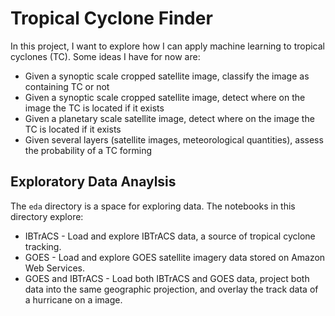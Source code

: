 # Tropical Cyclone Finder

In this project, I want to explore how I can apply machine learning to tropical cyclones (TC). Some ideas I have for now are:

* Given a synoptic scale cropped satellite image, classify the image as containing TC or not
* Given a synoptic scale cropped satellite image, detect where on the image the TC is located if it exists
* Given a planetary scale satellite image, detect where on the image the TC is located if it exists
* Given several layers (satellite images, meteorological quantities), assess the probability of a TC forming

## Exploratory Data Anaylsis

The `eda` directory is a space for exploring data. The notebooks in this directory explore:

* IBTrACS - Load and explore IBTrACS data, a source of tropical cyclone tracking.
* GOES - Load and explore GOES satellite imagery data stored on Amazon Web Services.
* GOES and IBTrACS - Load both IBTrACS and GOES data, project both data into the same geographic projection, and overlay the track data of a hurricane on a image.